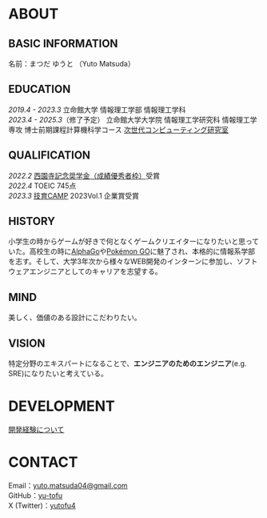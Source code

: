 <!-- ---
layout: default
title: top
--- -->

# ABOUT
## BASIC INFORMATION
名前：まつだ ゆうと （Yuto Matsuda）

## EDUCATION
*2019.4 - 2023.3* 立命館大学 情報理工学部 情報理工学科  
*2023.4 - 2025.3*（修了予定） 立命館大学大学院 情報理工学研究科 情報理工学専攻 博士前期課程計算機科学コース [次世代コンピューティング研究室](http://www.ngc.is.ritsumei.ac.jp/)

## QUALIFICATION
*2022.2* [西園寺記念奨学金（成績優秀者枠）](https://www.ritsumei.ac.jp/scholarship/curriculum/)受賞  
*2022.4* TOEIC 745点  
*2023.3* [技育CAMP](https://talent.supporterz.jp/geekcamp/) 2023Vol.1 企業賞受賞

## HISTORY
小学生の時からゲームが好きで何となくゲームクリエイターになりたいと思っていた。高校生の時に[AlphaGo](https://ja.wikipedia.org/wiki/AlphaGo)や[Pokémon GO](https://ja.wikipedia.org/wiki/Pok%C3%A9mon_GO)に魅了され、本格的に情報系学部を志す。そして、大学3年次から様々なWEB開発のインターンに参加し、ソフトウェアエンジニアとしてのキャリアを志望する。
## MIND
美しく、価値のある設計にこだわりたい。
## VISION
特定分野のエキスパートになることで、**エンジニアのためのエンジニア**(e.g. SRE)になりたいと考えている。

<!-- # SKILLS -->
# DEVELOPMENT
[開発経験について](development/)

# CONTACT
Email：yuto.matsuda04@gmail.com  
GitHub：[yu-tofu](https://github.com/yu-tofu/)  
X (Twitter)：[yutofu4](https://twitter.com/yutofu4)
